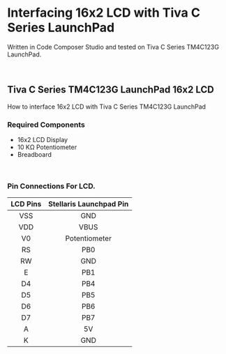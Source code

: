 # Interfacing 16x2 LCD with Tiva C Series LaunchPad

Written in Code Composer Studio and tested on Tiva C Series TM4C123G LaunchPad.

</br>

## Tiva C Series TM4C123G LaunchPad 16x2 LCD
How to interface 16x2 LCD with Tiva C Series TM4C123G LaunchPad
</br>

### Required Components

* 16x2 LCD Display
* 10 KΩ Potentiometer
* Breadboard
</br>

### Pin Connections For LCD.

|LCD Pins|Stellaris Launchpad Pin|
|:--------:|:-----------------------:|
|VSS|GND|
|VDD|VBUS|
|V0|Potentiometer|
|RS|PB0|
|RW|GND|
|E|PB1|
|D4|PB4|
|D5|PB5|
|D6|PB6|
|D7|PB7|
|A|5V|
|K|GND| 



</br>


